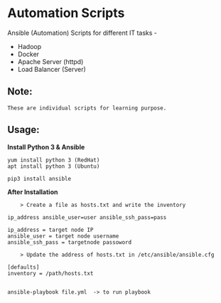 # Automation Scripts
Ansible (Automation) Scripts for different IT tasks -

 * Hadoop
 * Docker
 * Apache Server (httpd)
 * Load Balancer (Server)
 
 
 
## Note:

	These are individual scripts for learning purpose.
	
	

## Usage:

__Install Python 3 & Ansible__ 
	
	yum install python 3 (RedHat)
	apt install python 3 (Ubuntu)

	pip3 install ansible 
	
	
__After Installation__
	
	
		> Create a file as hosts.txt and write the inventory
	
	ip_address ansible_user=user ansible_ssh_pass=pass
	
	ip_address = target node IP
	ansible_user = target node username
	ansible_ssh_pass = targetnode passoword
	
		> Update the address of hosts.txt in /etc/ansible/ansible.cfg
		
	[defaults]
	inventory = /path/hosts.txt
	
	
	ansible-playbook file.yml  -> to run playbook
	
	
